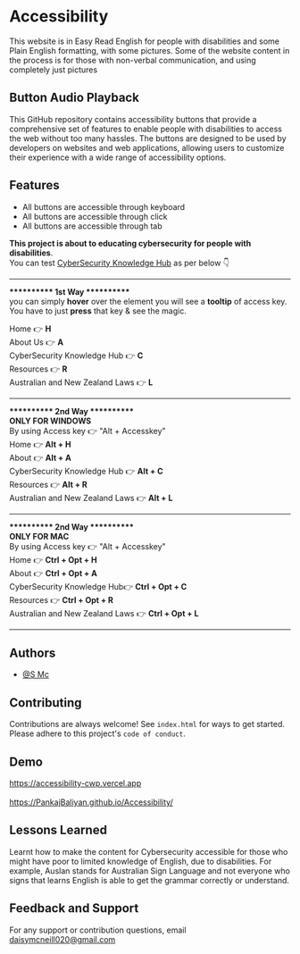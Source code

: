 # Accessibility

This website is in Easy Read English for people with disabilities and some Plain English formatting, with some pictures. 
Some of the website content in the process is for those with non-verbal communication, and using completely just pictures

## Button Audio Playback

This GitHub repository contains accessibility buttons that provide a comprehensive set of features to enable people with disabilities to access the web without too many hassles. 
The buttons are designed to be used by developers on websites and web applications, allowing users to customize their experience with a wide range of accessibility options.


## Features

 - All buttons are accessible through keyboard
 - All buttons are accessible through click
 - All buttons are accessible through tab

<b>This project is about to educating cybersecurity for people with disabilities</b>.<br>
You can test <ins>CyberSecurity Knowledge Hub</ins> as per below 👇<br>

 _______________
<b>********** 1st Way **********</b><br>
 you can simply <b>hover</b> over the element you will see a <b>tooltip</b> of access key. You have to just <b>press</b> that key & see the magic.<br>

 Home 👉 <b>H</b><br>
 About Us 👉 <b>A</b><br>
 CyberSecurity Knowledge Hub 👉 <b>C</b><br>
 Resources 👉 <b>R</b><br>
 Australian and New Zealand Laws 👉 <b>L</b><br>
 _______________
 <b>********** 2nd Way **********</b><br>
 <b>ONLY FOR WINDOWS</b><br>
 By using Access key 👉 "Alt + Accesskey"<br>
 Home  👉 <b>Alt + H</b><br>
 About 👉 <b>Alt + A</b><br>
 CyberSecurity Knowledge Hub 👉 <b>Alt + C</b><br>
 Resources 👉 <b>Alt + R</b><br>
 Australian and New Zealand Laws 👉 <b>Alt + L</b><br>
 _______________
  <b>********** 2nd Way **********</b><br>
 <b>ONLY FOR MAC</b><br>
 By using Access key 👉 "Alt + Accesskey"<br>
 Home 👉 <b>Ctrl + Opt + H</b><br>
 About 👉 <b>Ctrl + Opt + A</b><br>
 CyberSecurity Knowledge Hub👉 <b>Ctrl + Opt + C</b><br>
 Resources 👉 <b>Ctrl + Opt + R</b><br>
 Australian and New Zealand Laws 👉 <b>Ctrl + Opt + L</b><br>
 _______________


## Authors

- [@S Mc](https://www.github.com/mcne65)


## Contributing

Contributions are always welcome!
See `index.html` for ways to get started.
Please adhere to this project's `code of conduct`.


## Demo
https://accessibility-cwp.vercel.app
<br><br>
https://PankajBaliyan.github.io/Accessibility/



## Lessons Learned

Learnt how to make the content for Cybersecurity accessible for those who might have poor to limited knowledge of English, due to disabilities. 
For example, Auslan stands for Australian Sign Language and not everyone who signs that learns English is able to get the grammar correctly or understand. 

<!--- 
## Repository to run locally

Clone the project 
```bash
  git clone https://github.com/Cyber-Quantum-Accessible/Cybersecurity-Knowledge-Hub-Easy-Read-and-Plain-English.git
```

Go to the project directory
```bash
  cd Cyber-Quantum-Accessible
```

Start code editor
```bash
  code .
```

## Screenshots

![App Screenshot](./preview.webp)

--->

## Feedback and Support

For any support or contribution questions, email daisymcneill020@gmail.com
